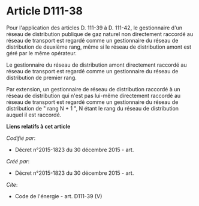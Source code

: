# Article D111-38

Pour l'application des articles D. 111-39 à D. 111-42, le gestionnaire d'un réseau de distribution publique de gaz naturel
non directement raccordé au réseau de transport est regardé comme un gestionnaire du réseau de distribution de deuxième rang,
même si le réseau de distribution amont est géré par le même opérateur. 

Le gestionnaire du réseau de distribution amont directement raccordé au réseau de transport est regardé comme un gestionnaire
du réseau de distribution de premier rang. 

Par extension, un gestionnaire de réseau de distribution raccordé à un réseau de distribution qui n'est pas lui-même
directement raccordé au réseau de transport est regardé comme un gestionnaire du réseau de distribution de " rang N + 1 ", N
étant le rang du réseau de distribution auquel il est raccordé.

**Liens relatifs à cet article**

_Codifié par_:

  - Décret n°2015-1823 du 30 décembre 2015 - art.

_Créé par_:

  - Décret n°2015-1823 du 30 décembre 2015 - art.

_Cite_:

  - Code de l'énergie - art. D111-39 (V)
